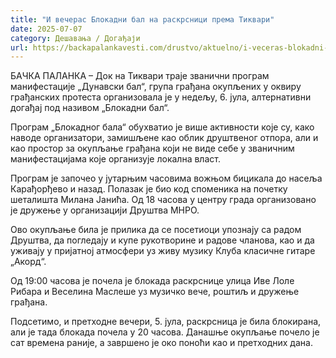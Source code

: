 ```yaml
---
title: "И вечерас Блокадни бал на раскрсници према Тиквари"
date: 2025-07-07
category: Дешавања / Догађаји
url: https://backapalankavesti.com/drustvo/aktuelno/i-veceras-blokadni-bal-na-raskrsnici-prema-tikvari/
---
```


БАЧКА ПАЛАНКА – Док на Тиквари траје званични програм манифестације „Дунавски бал“, група грађана окупљених у оквиру грађанских протеста организовала је у недељу, 6. јула, алтернативни догађај под називом „Блокадни бал“.

Програм „Блокадног бала“ обухватио је више активности које су, како наводе организатори, замишљене као облик друштвеног отпора, али и као простор за окупљање грађана који не виде себе у званичним манифестацијама које организује локална власт.

Програм је започео у јутарњим часовима вожњом бицикала до насеља Карађорђево и назад. Полазак је био код споменика на почетку шеталишта Милана Јанића. Од 18 часова у центру града организовано је дружење у организацији Друштва МНРО.

Ово окупљање била је прилика да се посетиоци упознају са радом Друштва, да погледају и купе рукотворине и радове чланова, као и да уживају у пријатној атмосфери уз живу музику Клуба класичне гитаре „Акорд“.

Од 19:00 часова је почела је блокада раскрснице улица Иве Лоле Рибара и Веселина Маслеше уз музичко вече, роштиљ и дружење грађана.

Подсетимо, и претходне вечери, 5. јула, раскрсница је била блокирана, али је тада блокада почела у 20 часова. Данашње окупљање почело је сат времена раније, а завршено је око поноћи као и претходних дана.
